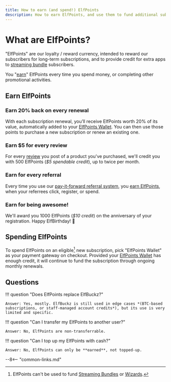 ```yaml
---
title: How to earn (and spend!) ElfPoints
description: How to earn ElfPoints, and use them to fund additional subscriptions
---
```


# What are ElfPoints?

"ElfPoints" are our loyalty / reward currency, intended to reward our subscribers for long-term subscriptions, and to provide credit for extra apps to [streaming bundle](https://store.elfhosted.com/product-category/streaming-bundles/) subscribers.

You "[earn](https://store.elfhosted.com/my-account/lws_woorewards/)" ElfPoints every time you spend money, or completing other promotional activities.

## Earn ElfPoints

### Earn 20% back on every renewal

With each subscription renewal, you’ll receive ElfPoints worth 20% of its value, automatically added to your [ElfPoints Wallet](https://store.elfhosted.com/my-account/lws_wallet/). You can then use those points to purchase a new subscription or renew an existing one.

### Earn $5 for every review

For every [review](/how-to/leave-a-review/) you post of a product you've purchased, we'll credit you with 500 ElfPoints (*$5 spendable credit*), up to twice per month.

### Earn for every referral

Every time you use our [pay-it-forward referral system](https://store.elfhosted.com/pay-it-forward/), you [earn ElfPoints](https://store.elfhosted.com/my-account/lws_woorewards/), when your referrees click, register, or spend.

### Earn for being awesome!

We'll award you 1000 ElfPoints (*$10 credit*) on the anniversary of your registration. Happy ElfBirthday! :cake:

## Spending ElfPoints

To spend ElfPoints on an eligible[^1] new subscription, pick "ElfPoints Wallet" as your payment gateway on checkout. Provided your [ElfPoints Wallet](https://store.elfhosted.com/my-account/lws_wallet/) has enough credit, it will continue to fund the subscription through ongoing monthly renewals.

## Questions

!!! question "Does ElfPoints replace ElfBuckz?"

    Answer: Yes, mostly. ElfBuckz is still used in edge cases *(BTC-based subscriptions, or staff-managed account credits*), but its use is very limited and specific.

!!! question "Can I transfer my ElfPoints to another user?"

    Answer: No, ElfPoints are non-transferrable.

!!! question "Can I top up my ElfPoints with cash?"

    Answer: No, ElfPoints can only be **earned**, not topped-up.

[^1]: ElfPoints can't be used to fund [Streaming Bundles](https://store.elfhosted.com/product-category/streaming-bundles/) or [Wizards](https://store.elfhosted.com/product-category/wizards/).

--8<-- "common-links.md"